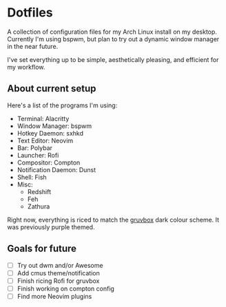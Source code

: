 # Dotfiles

A collection of configuration files for my Arch Linux install on my desktop. Currently I'm using bspwm, but plan to try out a dynamic window manager in the near future.  

I've set everything up to be simple, aesthetically pleasing, and efficient for my workflow.

## About current setup

Here's a list of the programs I'm using:
- Terminal: Alacritty
- Window Manager: bspwm
- Hotkey Daemon: sxhkd
- Text Editor: Neovim
- Bar: Polybar
- Launcher: Rofi
- Compositor: Compton
- Notification Daemon: Dunst
- Shell: Fish
- Misc:
  - Redshift
  - Feh
  - Zathura

Right now, everything is riced to match the [gruvbox](https://github.com/morhetz/gruvbox) dark colour scheme. It was previously purple themed.

## Goals for future
- [ ] Try out dwm and/or Awesome
- [ ] Add cmus theme/notification
- [ ] Finish ricing Rofi for gruvbox
- [ ] Finish working on compton config
- [ ] Find more Neovim plugins
